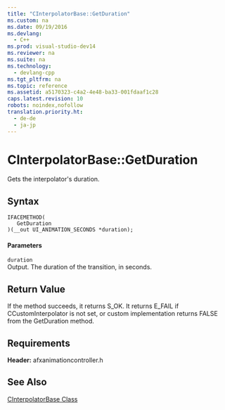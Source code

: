 ```yaml
---
title: "CInterpolatorBase::GetDuration"
ms.custom: na
ms.date: 09/19/2016
ms.devlang: 
  - C++
ms.prod: visual-studio-dev14
ms.reviewer: na
ms.suite: na
ms.technology: 
  - devlang-cpp
ms.tgt_pltfrm: na
ms.topic: reference
ms.assetid: a5170323-c4a2-4e48-ba33-001fdaaf1c28
caps.latest.revision: 10
robots: noindex,nofollow
translation.priority.ht: 
  - de-de
  - ja-jp
---
```

# CInterpolatorBase::GetDuration
Gets the interpolator's duration.  
  
## Syntax  
  
```  
IFACEMETHOD(  
   GetDuration  
)(__out UI_ANIMATION_SECONDS *duration);  
```  
  
#### Parameters  
 `duration`  
 Output. The duration of the transition, in seconds.  
  
## Return Value  
 If the method succeeds, it returns S_OK. It returns E_FAIL if CCustomInterpolator is not set, or custom implementation returns FALSE from the GetDuration method.  
  
## Requirements  
 **Header:** afxanimationcontroller.h  
  
## See Also  
 [CInterpolatorBase Class](../vs140/CInterpolatorBase-Class.md)
